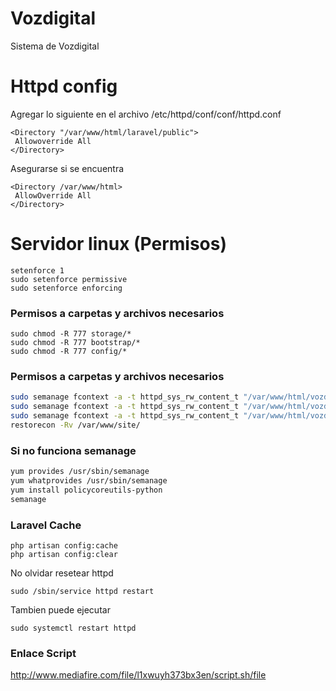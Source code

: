 # Vozdigital
Sistema de Vozdigital

# Httpd config
Agregar lo siguiente en el archivo
/etc/httpd/conf/conf/httpd.conf

```
<Directory "/var/www/html/laravel/public">
 Allowoverride All
</Directory>
```

Asegurarse si se encuentra

```
<Directory /var/www/html>
 AllowOverride All
</Directory>
```

# Servidor linux (Permisos)
```
setenforce 1
sudo setenforce permissive
sudo setenforce enforcing
```
### Permisos a carpetas y archivos necesarios
```
sudo chmod -R 777 storage/*
sudo chmod -R 777 bootstrap/*
sudo chmod -R 777 config/*
```
### Permisos a carpetas y archivos necesarios
```sh
sudo semanage fcontext -a -t httpd_sys_rw_content_t "/var/www/html/vozdigital/storage(/.*)?"
sudo semanage fcontext -a -t httpd_sys_rw_content_t "/var/www/html/vozdigital/bootstrap/cache(/.*)?"
sudo semanage fcontext -a -t httpd_sys_rw_content_t "/var/www/html/vozdigital/config(/.*)?"
restorecon -Rv /var/www/site/
```
### Si no funciona semanage
```sh
yum provides /usr/sbin/semanage
yum whatprovides /usr/sbin/semanage
yum install policycoreutils-python
semanage
```
### Laravel Cache
```
php artisan config:cache
php artisan config:clear
```
No olvidar resetear httpd
```
sudo /sbin/service httpd restart
```
Tambien puede ejecutar
```
sudo systemctl restart httpd
```
### Enlace Script
http://www.mediafire.com/file/l1xwuyh373bx3en/script.sh/file
